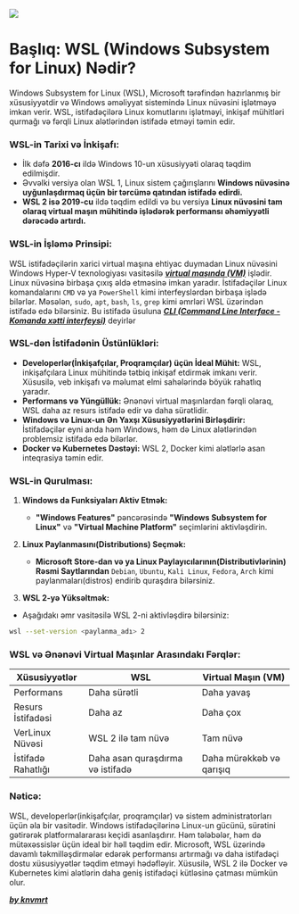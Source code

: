 ![](../Img/wsl.avif)

# Başlıq: WSL (Windows Subsystem for Linux) Nədir?

Windows Subsystem for Linux (WSL), Microsoft tərəfindən hazırlanmış bir xüsusiyyətdir və Windows əməliyyat sistemində Linux nüvəsini işlətməyə imkan verir. WSL, istifadəçilərə Linux komutlarını işlətməyi, inkişaf mühitləri qurmağı və fərqli Linux alətlərindən istifadə etməyi təmin edir.

### WSL-in Tarixi və İnkişafı:

- İlk dəfə **2016-cı** ildə Windows 10-un xüsusiyyəti olaraq təqdim edilmişdir.
- Əvvəlki versiya olan WSL 1, Linux sistem çağırışlarını **Windows nüvəsinə uyğunlaşdırmaq üçün bir tərcümə qatından istifadə edirdi.**
- **WSL 2 isə 2019-cu** ildə təqdim edildi və bu versiya **Linux nüvəsini tam olaraq virtual maşın mühitində işlədərək performansı əhəmiyyətli dərəcədə artırdı.**

### WSL-in İşləmə Prinsipi:

WSL istifadəçilərin xarici virtual maşına ehtiyac duymadan Linux nüvəsini Windows Hyper-V texnologiyası vasitəsilə [**_virtual maşında (VM)_**](https://github.com/knvmrt/my-developedia-azerbaijan/blob/master/Docs/POST-10.md) işlədir. Linux nüvəsinə birbaşa çıxış əldə etməsinə imkan yaradır. İstifadəçilər Linux komandalarını `CMD` və ya `PowerShell`  kimi interfeyslərdən birbaşa işlədə bilərlər. Məsələn, `sudo`, `apt`, `bash`, `ls`, `grep` kimi əmrləri WSL üzərindən istifadə edə bilərsiniz. Bu istifadə üsuluna [**_CLI (Command Line Interface - Komanda xətti interfeysi)_**](https://github.com/knvmrt/my-developedia-azerbaijan/blob/master/Docs/POST-2.md) deyirlər 

### WSL-dən İstifadənin Üstünlükləri:

- **Developerlər(İnkişafçılar, Proqramçılar) üçün İdeal Mühit:** WSL, inkişafçılara Linux mühitində tətbiq inkişaf etdirmək imkanı verir. Xüsusilə, veb inkişafı və məlumat elmi sahələrində böyük rahatlıq yaradır.
- **Performans və Yüngüllük:** Ənənəvi virtual maşınlardan fərqli olaraq, WSL daha az resurs istifadə edir və daha sürətlidir.
- **Windows və Linux-un Ən Yaxşı Xüsusiyyətlərini Birləşdirir:** İstifadəçilər eyni anda həm Windows, həm də Linux alətlərindən problemsiz istifadə edə bilərlər.
- **Docker və Kubernetes Dəstəyi:** WSL 2, Docker kimi alətlərlə asan inteqrasiya təmin edir.

### WSL-in Qurulması:

  1. **Windows da Funksiyaları Aktiv Etmək:**
  
     - **"Windows Features"** pəncərəsində **"Windows Subsystem for Linux"** və **"Virtual Machine Platform"** seçimlərini aktivləşdirin.

  2. **Linux Paylanmasını(Distributions) Seçmək:**

     - **Microsoft Store-dan və ya Linux Paylayıcılarının(Distributivlərinin) Rəsmi Saytlarından**  `Debian`, `Ubuntu`, `Kali Linux`, `Fedora`, `Arch`  kimi paylanmaları(distros) endirib quraşdıra bilərsiniz.

  3. **WSL 2-yə Yüksəltmək:**
  
  - Aşağıdakı əmr vasitəsilə WSL 2-ni aktivləşdirə bilərsiniz:

  ```bash
  wsl --set-version <paylanma_adı> 2
  ```

### WSL və Ənənəvi Virtual Maşınlar Arasındakı Fərqlər:

| Xüsusiyyətlər | WSL | Virtual Maşın (VM) |
|----------|----------|----------|
| Performans   | Daha sürətli   | Daha yavaş   |
| Resurs İstifadəsi   | Daha az   | Daha çox   |
| VerLinux Nüvəsi   | WSL 2 ilə tam nüvə  | Tam nüvə  |
| İstifadə Rahatlığı   | Daha asan quraşdırma və istifadə  | Daha mürəkkəb və qarışıq  |

### Nəticə:

WSL, developerlər(inkişafçılar, proqramçılar) və sistem administratorları üçün əla bir vasitədir. Windows istifadəçilərinə Linux-un gücünü, sürətini gətirərək platformalararası keçidi asanlaşdırır. Həm tələbələr, həm də mütəxəssislər üçün ideal bir həll təqdim edir. Microsoft, WSL üzərində davamlı təkmilləşdirmələr edərək performansı artırmağı və daha istifadəçi dostu xüsusiyyətlər təqdim etməyi hədəfləyir. Xüsusilə, WSL 2 ilə Docker və Kubernetes kimi alətlərin daha geniş istifadəçi kütləsinə çatması mümkün olur.

[**_by knvmrt_**](https://github.com/knvmrt)